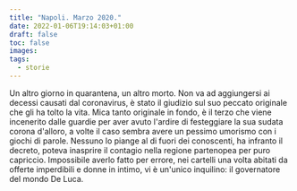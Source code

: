 ```yaml
---
title: "Napoli. Marzo 2020."
date: 2022-01-06T19:14:03+01:00
draft: false
toc: false
images:
tags:
  - storie
---
```


Un altro giorno in quarantena, un altro morto. Non va ad aggiungersi ai decessi causati dal coronavirus, è stato il giudizio sul suo peccato originale che gli ha tolto la vita. Mica tanto originale in fondo, è il terzo che viene incenerito dalle guardie per aver avuto l'ardire di festeggiare la sua sudata corona d'alloro, a volte il caso sembra avere un pessimo umorismo con i giochi di parole.
Nessuno lo piange al di fuori dei conoscenti, ha infranto il decreto, poteva inasprire il contagio nella regione partenopea per puro capriccio. Impossibile averlo fatto per errore, nei cartelli una volta abitati da offerte imperdibili e donne in intimo, vi è un'unico inquilino: il governatore del mondo De Luca.